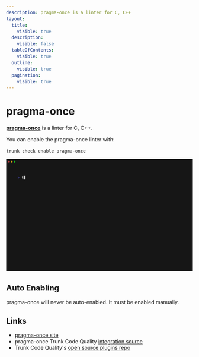 ```yaml
---
description: pragma-once is a linter for C, C++
layout:
  title:
    visible: true
  description:
    visible: false
  tableOfContents:
    visible: true
  outline:
    visible: true
  pagination:
    visible: true
---
```


# pragma-once

[**pragma-once**](https://github.com/trunk-io/plugins/blob/main/linters/pragma-once/README.md) is a linter for C, C++.

You can enable the pragma-once linter with:

```shell
trunk check enable pragma-once
```

![pragma-once example output](../../configuration/supported/pragma-once.gif)

## Auto Enabling

pragma-once will never be auto-enabled. It must be enabled manually.

## Links

* [pragma-once site](https://github.com/trunk-io/plugins/blob/main/linters/pragma-once/README.md)
* pragma-once Trunk Code Quality [integration source](https://github.com/trunk-io/plugins/tree/main/linters/pragma-once)
* Trunk Code Quality's [open source plugins repo](https://github.com/trunk-io/plugins/tree/main)
